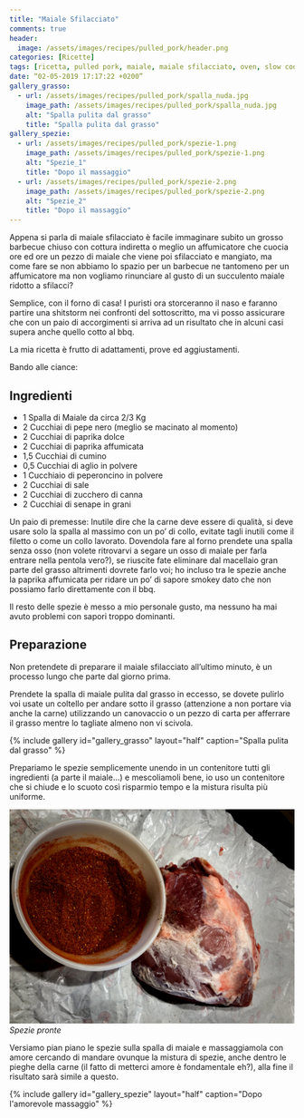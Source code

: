 ```yaml
---
title: "Maiale Sfilacciato"
comments: true
header:
  image: /assets/images/recipes/pulled_pork/header.png
categories: [Ricette]
tags: [ricetta, pulled pork, maiale, maiale sfilacciato, oven, slow cook, addiction]
date: “02-05-2019 17:17:22 +0200”
gallery_grasso:
  - url: /assets/images/recipes/pulled_pork/spalla_nuda.jpg
    image_path: /assets/images/recipes/pulled_pork/spalla_nuda.jpg
    alt: "Spalla pulita dal grasso"
    title: "Spalla pulita dal grasso"
gallery_spezie:
  - url: /assets/images/recipes/pulled_pork/spezie-1.png
    image_path: /assets/images/recipes/pulled_pork/spezie-1.png
    alt: "Spezie_1"
    title: "Dopo il massaggio"
  - url: /assets/images/recipes/pulled_pork/spezie-2.png
    image_path: /assets/images/recipes/pulled_pork/spezie-2.png
    alt: "Spezie_2"
    title: "Dopo il massaggio"
---
```

Appena si parla di maiale sfilacciato è facile immaginare subito un grosso barbecue chiuso con cottura indiretta o meglio un affumicatore che cuocia ore ed ore un pezzo di maiale che viene poi sfilacciato e mangiato, ma come fare se non abbiamo lo spazio per un barbecue ne tantomeno per un affumicatore ma non vogliamo rinunciare al gusto di un succulento maiale ridotto a sfilacci?

Semplice, con il forno di casa!
I puristi ora storceranno il naso e faranno partire una shitstorm nei confronti del sottoscritto, ma vi posso assicurare che con un paio di accorgimenti si arriva ad un risultato che in alcuni casi supera anche quello cotto al bbq.

La mia ricetta è frutto di adattamenti, prove ed aggiustamenti.

Bando alle ciance:

## Ingredienti

* 1 Spalla di Maiale da circa 2/3 Kg
* 2 Cucchiai di pepe nero (meglio se macinato al momento)
* 2 Cucchiai di paprika dolce
* 2 Cucchiai di paprika affumicata
* 1,5 Cucchiai di cumino
* 0,5 Cucchiai di aglio in polvere
* 1 Cucchiaio di peperoncino in polvere
* 2 Cucchiai di sale
* 2 Cucchiai di zucchero di canna
* 2 Cucchiai di senape in grani

Un paio di premesse:
Inutile dire che la carne deve essere di qualità, si deve usare solo la spalla al massimo con un po’ di collo, evitate tagli inutili come il filetto o come un collo lavorato. Dovendola fare al forno prendete una spalla senza osso (non volete ritrovarvi a segare un osso di maiale per farla entrare nella pentola vero?), se riuscite fate eliminare dal macellaio gran parte del grasso altrimenti dovrete farlo voi; ho incluso tra le spezie anche la paprika affumicata per ridare un po’ di sapore smokey dato che non possiamo farlo direttamente con il bbq.

Il resto delle spezie è messo a mio personale gusto, ma nessuno ha mai avuto problemi con sapori troppo dominanti.

## Preparazione

Non pretendete di preparare il maiale sfilacciato all’ultimo minuto, è un processo lungo che parte dal giorno prima.

Prendete la spalla di maiale pulita dal grasso in eccesso, se dovete pulirlo voi usate un coltello per andare sotto il grasso (attenzione a non portare via anche la carne) utilizzando un canovaccio o un pezzo di carta per afferrare il grasso mentre lo tagliate almeno non vi scivola.

{% include gallery id="gallery_grasso" layout="half" caption="Spalla pulita dal grasso" %}

Prepariamo le spezie semplicemente unendo in un contenitore tutti gli ingredienti (a parte il maiale...) e mescoliamoli bene, io uso un contenitore che si chiude e lo scuoto così risparmio tempo e la mistura risulta più uniforme.

![Spezie](/assets/images/recipes/pulled_pork/spezie.png)
*Spezie pronte*

Versiamo pian piano le spezie sulla spalla di maiale e massaggiamola con amore cercando di mandare ovunque la mistura di spezie, anche dentro le pieghe della carne (il fatto di metterci amore è fondamentale eh?), alla fine il risultato sarà simile a questo.

{% include gallery id="gallery_spezie" layout="half" caption="Dopo l'amorevole massaggio" %}

